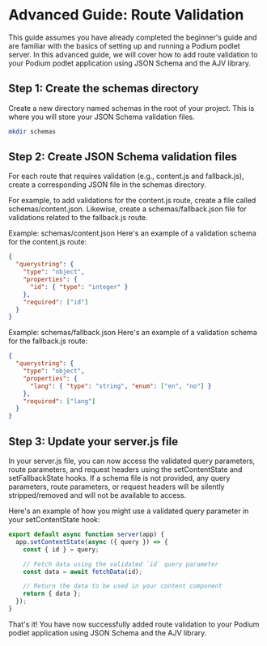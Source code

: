 # Advanced Guide: Route Validation

This guide assumes you have already completed the beginner's guide and are familiar with the basics of setting up and running a Podium podlet server. In this advanced guide, we will cover how to add route validation to your Podium podlet application using JSON Schema and the AJV library.

## Step 1: Create the schemas directory

Create a new directory named schemas in the root of your project. This is where you will store your JSON Schema validation files.

```sh
mkdir schemas
```

## Step 2: Create JSON Schema validation files

For each route that requires validation (e.g., content.js and fallback.js), create a corresponding JSON file in the schemas directory.

For example, to add validations for the content.js route, create a file called schemas/content.json. Likewise, create a schemas/fallback.json file for validations related to the fallback.js route.

Example: schemas/content.json
Here's an example of a validation schema for the content.js route:

```json
{
  "querystring": {
    "type": "object",
    "properties": {
      "id": { "type": "integer" }
    },
    "required": ["id"]
  }
}
```

Example: schemas/fallback.json
Here's an example of a validation schema for the fallback.js route:

```json
{
  "querystring": {
    "type": "object",
    "properties": {
      "lang": { "type": "string", "enum": ["en", "no"] }
    },
    "required": ["lang"]
  }
}
```
## Step 3: Update your server.js file

In your server.js file, you can now access the validated query parameters, route parameters, and request headers using the setContentState and setFallbackState hooks. If a schema file is not provided, any query parameters, route parameters, or request headers will be silently stripped/removed and will not be available to access.

Here's an example of how you might use a validated query parameter in your setContentState hook:

```javascript
export default async function server(app) {
  app.setContentState(async ({ query }) => {
    const { id } = query;

    // Fetch data using the validated `id` query parameter
    const data = await fetchData(id);

    // Return the data to be used in your content component
    return { data };
  });
}
```

That's it! You have now successfully added route validation to your Podium podlet application using JSON Schema and the AJV library.